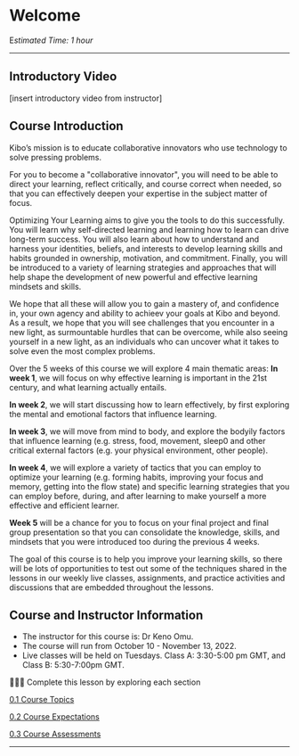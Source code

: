 # Welcome

E*stimated Time: 1 hour*

---
## Introductory Video

[insert introductory video from instructor]

## Course Introduction

Kibo’s mission is to educate collaborative innovators who use technology to solve pressing problems. 

For you to become a "collaborative innovator", you will need to be able to direct your learning, reflect critically, and course correct when needed, so that you can effectively deepen your expertise in the subject matter of focus. 


Optimizing Your Learning aims to give you the tools to do this successfully. You will learn why self-directed learning and learning how to learn can drive long-term success. You will also learn about how to understand and harness your identities, beliefs, and interests to develop learning skills and habits grounded in ownership, motivation, and commitment. Finally, you will be introduced to a variety of learning strategies and approaches that will help shape the development of new powerful and effective learning mindsets and skills. 

We hope that all these will allow you to gain a mastery of, and confidence in, your own agency and ability to achieev your goals at Kibo and beyond. As a result, we hope that you will see challenges that you encounter in a new light, as surmountable hurdles that can be overcome, while also seeing yourself in a new light, as an individuals who can uncover what it takes to solve even the most complex problems. 

Over the 5 weeks of this course we will explore 4 main thematic areas:
**In week 1**, we will focus on why effective learning is important in the 21st century, and what learning actually entails. 

**In week 2**, we will start discussing how to learn effectively, by first exploring the mental and emotional factors that influence learning.

**In week 3**, we will move from mind to body, and explore the bodyily factors that influence learning (e.g. stress, food, movement, sleep0 and other critical external factors (e.g. your physical environment, other people).

**In week 4**, we will explore a variety of tactics that you can employ to optimize your learning (e.g. forming habits, improving your focus and memory, getting into the flow state) and specific learning strategies that you can employ before, during, and after learning to make yourself a more effective and efficient learner. 

**Week 5** will be a chance for you to focus on your final project and final group presentation so that you can consolidate the knowledge, skills, and mindsets that you were introduced too during the previous 4 weeks.

The goal of this course is to help you improve your learning skills, so there will be lots of opportunities to test out some of the techniques shared in the lessons in our weekly live classes, assignments, and practice activities and discussions that are embedded throughout the lessons.

## Course and Instructor Information

- The instructor for this course is: Dr Keno Omu.
- The course will run from October 10 - November 13, 2022.
- Live classes will be held on Tuesdays. Class A: 3:30-5:00 pm GMT, and Class B: 5:30-7:00pm GMT.

<aside>


👩🏿‍🏫 Complete this lesson by exploring each section

</aside>

[0.1 Course Topics ](/optimizing-your-learning/welcome/course-topics.md)

[0.2 Course Expectations](/optimizing-your-learning/welcome/course-expectations.md)

[0.3 Course Assessments](/optimizing-your-learning/welcome/course-assessments.md)

---
